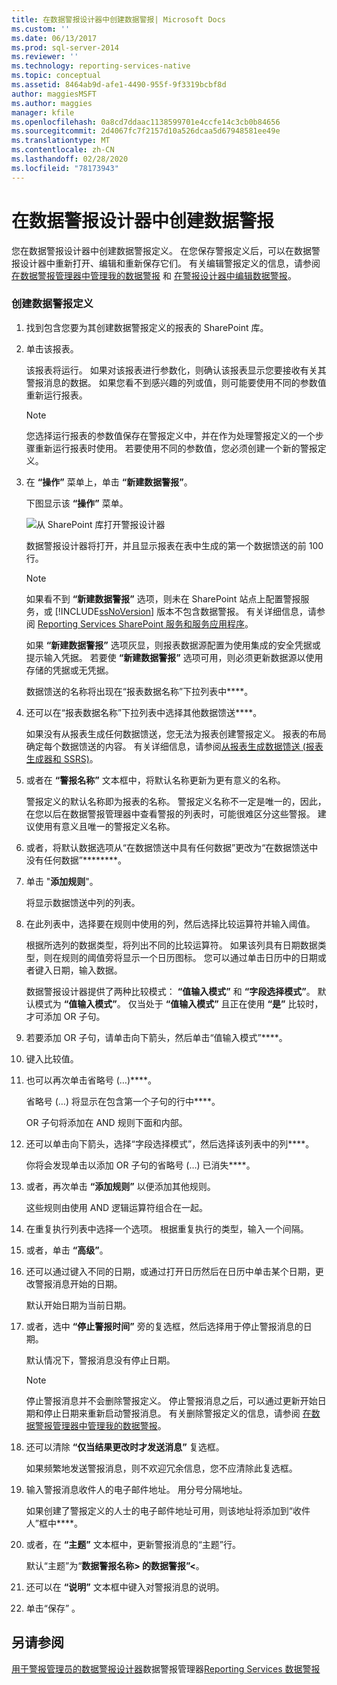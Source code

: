 ```yaml
---
title: 在数据警报设计器中创建数据警报| Microsoft Docs
ms.custom: ''
ms.date: 06/13/2017
ms.prod: sql-server-2014
ms.reviewer: ''
ms.technology: reporting-services-native
ms.topic: conceptual
ms.assetid: 8464ab9d-afe1-4490-955f-9f3319bcbf8d
author: maggiesMSFT
ms.author: maggies
manager: kfile
ms.openlocfilehash: 0a8cd7ddaac1138599701e4ccfe14c3cb0b84656
ms.sourcegitcommit: 2d4067fc7f2157d10a526dcaa5d67948581ee49e
ms.translationtype: MT
ms.contentlocale: zh-CN
ms.lasthandoff: 02/28/2020
ms.locfileid: "78173943"
---
```

# <a name="create-a-data-alert-in-data-alert-designer"></a>在数据警报设计器中创建数据警报
  您在数据警报设计器中创建数据警报定义。 在您保存警报定义后，可以在数据警报设计器中重新打开、编辑和重新保存它们。 有关编辑警报定义的信息，请参阅 [在数据警报管理器中管理我的数据警报](manage-my-data-alerts-in-data-alert-manager.md) 和 [在警报设计器中编辑数据警报](edit-a-data-alert-in-alert-designer.md)。

### <a name="to-create-a-data-alert-definition"></a>创建数据警报定义

1.  找到包含您要为其创建数据警报定义的报表的 SharePoint 库。

2.  单击该报表。

     该报表将运行。 如果对该报表进行参数化，则确认该报表显示您要接收有关其警报消息的数据。 如果您看不到感兴趣的列或值，则可能要使用不同的参数值重新运行报表。

    > [!NOTE]
    >  您选择运行报表的参数值保存在警报定义中，并在作为处理警报定义的一个步骤重新运行报表时使用。 若要使用不同的参数值，您必须创建一个新的警报定义。

3.  在 **“操作”** 菜单上，单击 **“新建数据警报”**。

     下图显示该 **“操作”** 菜单。

     ![从 SharePoint 库打开警报设计器](media/rs-openalertdesigneriw.gif "从 SharePoint 库打开警报设计器")

     数据警报设计器将打开，并且显示报表在表中生成的第一个数据馈送的前 100 行。

    > [!NOTE]
    >  如果看不到 **“新建数据警报”** 选项，则未在 SharePoint 站点上配置警报服务，或 [!INCLUDE[ssNoVersion](../includes/ssnoversion-md.md)] 版本不包含数据警报。 有关详细信息，请参阅 [Reporting Services SharePoint 服务和服务应用程序](../../2014/reporting-services/reporting-services-sharepoint-service-and-service-applications.md)。
    > 
    >  如果 **“新建数据警报”** 选项灰显，则报表数据源配置为使用集成的安全凭据或提示输入凭据。 若要使 **“新建数据警报”** 选项可用，则必须更新数据源以使用存储的凭据或无凭据。

     数据馈送的名称将出现在“报表数据名称”下拉列表中****。

4.  还可以在“报表数据名称”下拉列表中选择其他数据馈送****。

     如果没有从报表生成任何数据馈送，您无法为报表创建警报定义。 报表的布局确定每个数据馈送的内容。 有关详细信息，请参阅[从报表生成数据馈送 &#40;报表生成器和 SSRS&#41;](report-builder/generating-data-feeds-from-reports-report-builder-and-ssrs.md)。

5.  或者在 **“警报名称”** 文本框中，将默认名称更新为更有意义的名称。

     警报定义的默认名称即为报表的名称。 警报定义名称不一定是唯一的，因此，在您以后在数据警报管理器中查看警报的列表时，可能很难区分这些警报。 建议使用有意义且唯一的警报定义名称。

6.  或者，将默认数据选项从“在数据馈送中具有任何数据”更改为“在数据馈送中没有任何数据”********。

7.  单击 "**添加规则**"。

     将显示数据馈送中列的列表。

8.  在此列表中，选择要在规则中使用的列，然后选择比较运算符并输入阈值。

     根据所选列的数据类型，将列出不同的比较运算符。 如果该列具有日期数据类型，则在规则的阈值旁将显示一个日历图标。 您可以通过单击日历中的日期或者键入日期，输入数据。

     数据警报设计器提供了两种比较模式： **“值输入模式”** 和 **“字段选择模式”**。 默认模式为 **“值输入模式”**。 仅当处于 **“值输入模式”** 且正在使用 **“是”** 比较时，才可添加 OR 子句。

9. 若要添加 OR 子句，请单击向下箭头，然后单击“值输入模式”****。

10. 键入比较值。

11. 也可以再次单击省略号 (…)****。

     省略号 (…) 将显示在包含第一个子句的行中****。

     OR 子句将添加在 AND 规则下面和内部。

12. 还可以单击向下箭头，选择“字段选择模式”，然后选择该列表中的列****。

     你将会发现单击以添加 OR 子句的省略号 (…) 已消失****。

13. 或者，再次单击 **“添加规则”** 以便添加其他规则。

     这些规则由使用 AND 逻辑运算符组合在一起。

14. 在重复执行列表中选择一个选项。 根据重复执行的类型，输入一个间隔。

15. 或者，单击 **“高级”**。

16. 还可以通过键入不同的日期，或通过打开日历然后在日历中单击某个日期，更改警报消息开始的日期。

     默认开始日期为当前日期。

17. 或者，选中 **“停止警报时间”** 旁的复选框，然后选择用于停止警报消息的日期。

     默认情况下，警报消息没有停止日期。

    > [!NOTE]
    >  停止警报消息并不会删除警报定义。 停止警报消息之后，可以通过更新开始日期和停止日期来重新启动警报消息。 有关删除警报定义的信息，请参阅 [在数据警报管理器中管理我的数据警报](manage-my-data-alerts-in-data-alert-manager.md)。

18. 还可以清除 **“仅当结果更改时才发送消息”** 复选框。

     如果频繁地发送警报消息，则不欢迎冗余信息，您不应清除此复选框。

19. 输入警报消息收件人的电子邮件地址。 用分号分隔地址。

     如果创建了警报定义的人士的电子邮件地址可用，则该地址将添加到“收件人”框中****。

20. 或者，在 **“主题”** 文本框中，更新警报消息的“主题”行。

     默认“主题”为“**数据警报名称> 的数据警报”\<**。

21. 还可以在 **“说明”** 文本框中键入对警报消息的说明。

22. 单击“保存”  。

## <a name="see-also"></a>另请参阅
 [用于警报管理员的](../../2014/reporting-services/data-alert-manager-for-alerting-administrators.md)[数据警报设计器](../../2014/reporting-services/data-alert-designer.md)数据警报管理器[Reporting Services 数据警报](../ssms/agent/alerts.md)


